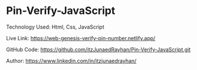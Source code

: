 # Pin-Verify-JavaScript

Technology Used: Html, Css, JavaScript

Live Link: https://web-genesis-verify-pin-number.netlify.app/

GitHub Code: https://github.com/itzJunaedRayhan/Pin-Verify-JavaScript.git

Author: https://www.linkedin.com/in/itzjunaedrayhan/